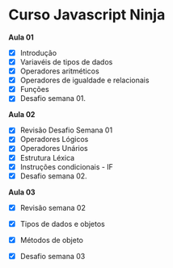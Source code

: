 # Curso Javascript Ninja

**Aula 01**
- [x] Introdução
- [x] Variavéis de tipos de dados
- [x] Operadores aritméticos
- [x] Operadores de igualdade e relacionais
- [x] Funções 
- [x] Desafio semana 01.

**Aula 02**
- [x] Revisão Desafio Semana 01
- [x] Operadores Lógicos
- [x] Operadores Unários
- [x] Estrutura Léxica
- [x] Instruções condicionais - IF 
- [x] Desafio semana 02.

**Aula 03**

- [X] Revisão semana 02
- [X] Tipos de dados e objetos
- [X] Métodos de objeto
- [X] Desafio semana 03


